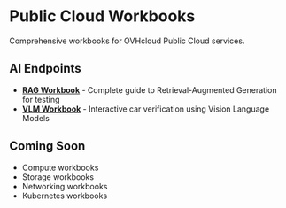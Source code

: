 # Public Cloud Workbooks

Comprehensive workbooks for OVHcloud Public Cloud services.

## AI Endpoints

- [**RAG Workbook**](ai-endpoints/retrieval-augmented-generation-testing-using-vlm/) - Complete guide to Retrieval-Augmented Generation for testing
- [**VLM Workbook**](ai-endpoints/car-damage-verification-using-vlm/) - Interactive car verification using Vision Language Models

## Coming Soon

- Compute workbooks
- Storage workbooks
- Networking workbooks
- Kubernetes workbooks
